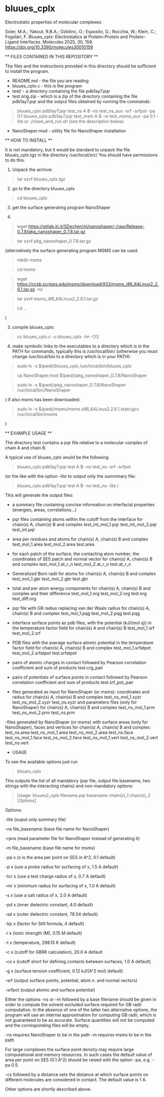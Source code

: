 # bluues_cplx
Electrostatic properties of molecular complexes

Soler, M.A.; Yakout, R.B.A.; Ozkilinc, O.; Esposito, G.; Rocchia, W.; Klein, C.; Fogolari, F. 
Bluues_cplx: Electrostatics at Protein–Protein and Protein–Ligand Interfaces. 
Molecules 2025, 30, 159. 
https://doi.org/10.3390/molecules30010159

** FILES CONTAINED IN THIS REPOSITORY **

The files and the instructions provided in this directory should be sufficient to install the program.

- README.md - the file you are reading
- bluues_cplx.c - this is the program
- test/ - a directory containing the file pdb1ay7.pqr 
- test.orig.zip - which is a zip of the directory containing the file pdb1ay7.pqr and the output files obtained by running the commands:
> bluues_cplx  pdb1ay7.pqr test_ns A B -ns test_ns_aux -srf -srfpot -pa 0.1
> bluues_cplx  pdb1ay7.pqr test_msm A B -m test_msms_aux -pa 0.1 -lite
or
> ./clean_and_run.sh
(see the description below)
- NanoShaper.mod - utility file for NanoShaper installation

** HOW TO INSTALL **

It is not mandatory, but it would be standard to unpack the file bluues_cplx.tgz in the directory /usr/local/src/
You should have permissions to do this.

1) Unpack the archive:

> tar xzvf bluues_cplx.tgz

2) go to the directory bluues_cplx

> cd bluues_cplx

3) get the surface generating program NanoShaper

4) 
> wget https://gitlab.iit.it/SDecherchi/nanoshaper/-/raw/Release-0.7.8/pkg_nanoshaper_0.7.8.tar.gz

> tar xzvf pkg_nanoshaper_0.7.8.tar.gz

(alternatively the surface generating program MSMS can be used:
> mkdir msms

> cd msms

> wget https://ccsb.scripps.edu/msms/download/933/msms_i86_64Linux2_2.6.1.tar.gz -nc

> tar zxvf msms_i86_64Linux2_2.6.1.tar.gz

> cd ..

)


3) compile bluues_cplx:
 
> cc bluues_cplx.c  -o bluues_cplx -lm -O3

4) make symbolic links to the executables to a directory which is in the PATH for commands,
typically this is /usr/local/bin/ (otherwise you must change /usr/local/bin to a directory which is in your PATH): 

> sudo ln -s $(pwd)/bluues_cplx /usr/local/bin/bluues_cplx 

> cp NanoShaper.mod  $(pwd)/pkg_nanoshaper_0.7.8/NanoShaper 

> sudo ln -s $(pwd)/pkg_nanoshaper_0.7.8/NanoShaper /usr/local/bin/NanoShaper 

(
if also msms has been downloaded:

> sudo ln -s $(pwd)/msms/msms.x86_64Linux2.2.6.1.staticgcc /usr/local/bin/msms 

)

** EXAMPLE USAGE **

The directory test contains a pqr file relative to a molecular complex of chain A and chain B.

A typical use of bluues_cplx would be the following:

> bluues_cplx  pdb1ay7.pqr test A B -ns test_ns -srf -srfpot 

(or the like with the option -lite to output only the summmary file:

> bluues_cplx  pdb1ay7.pqr test A B -ns test_ns -lite 
)

This will generate the output files:

- a summary file containing concise information on interfacial properties 
(energies, areas, correlations...)
- pqr files containing atoms within the cutoff from the interface for 
chain(s) A, chain(s) B and complex
test_int_mol_1.pqr  test_int_mol_2.pqr  test_int.pqr

- area per residues and atoms for chain(s) A, chain(s) B and complex
test_mol_1.area     test_mol_2.area	test.area

- for each patch of the surface, the contacting atom number, the coordinates 
of SES patch and normal vector for chain(s) A, chain(s) B and complex
test_mol_1.at_r_n   test_mol_2.at_r_n	test.at_r_n

- Generalized Born radii for atoms for chain(s) A, chain(s) B and complex
test_mol_1.gbr      test_mol_2.gbr	test.gbr

- total and per atom energy components for chain(s) A, chain(s) B and complex and their difference
test_mol_1.nrg      test_mol_2.nrg	test.nrg  test_diff.nrg

- pqr file with GB radius replacing van der Waals radius for chain(s) A, chain(s) B and complex
test_mol_1.pqg      test_mol_2.pqg	test.pqg

- interface surface points as pdb files, with the potential (kJ/(mol q)) in the
temperature factor field for chain(s) A and chain(s) B
test_mol_1.srf      test_mol_2.srf 

- PDB files with the average surface atomic potential in the temperature factor
field for chain(s) A, chain(s) B and complex
test_mol_1.srfatpot test_mol_2.srfatpot	test.srfatpot

- pairs of atomic charges in contact followed by Pearson correlation coefficient and sum of products
test.crg_pair 

- pairs of potentials of surface points in contact followed by Pearson correlation coefficient and sum of products 
test.srf_pot_pair 

- files generated as input for NanoShaper (or msms):
coordinates and radius for chain(s) A, chain(s) B and complex
test_ns_mol_1.xyzr  test_ns_mol_2.xyzr  test_ns.xyzr
and parameters files (only for NanoShaper) for chain(s) A, chain(s) B 
and complex
test_ns_mol_1.prm  test_ns_mol_2.prm  test_ns.prm

-files generated by NanoShaper (or msms) with surface areas (only for 
NanoShaper), faces and vertices
for chain(s) A, chain(s) B and complex:
test_ns.area  test_ns_mol_1.area  test_ns_mol_2.area
test_ns.face  test_ns_mol_1.face  test_ns_mol_2.face
test_ns_mol_1.vert  test_ns_mol_2.vert  test_ns.vert

* USAGE

To see the available options just run

> bluues_cplx 

This outputs the list of all mandatory (pqr file, output file basename, two strings with the interacting chains) and non-mandatory options:

> Usage:
bluues2_cplx filename.pqr basename chain(s)_1 chain(s)_2 [Options]

Options:

-lite (ouput only summary file)

-ns file_basename (base file name for NanoShaper)

-rpns (read parameter file for NanoShaper instead of generating it)

-m file_basename (base file name for msms)

-pa x (x is the area per point on SES in A^2, 0.1 default)

-p x (use a probe radius for surfacing of x, 1.5 A default)

-tcr x (use a test charge radius of x, 0.7 A default)

-mr x (minimum radius for surfacing of x, 1.0 A default)

-s x (use a salt radius of x, 2.0 A default)

-pd x (inner dielectric constant, 4.0 default)

-sd x (outer dielectric constant, 78.54 default)

-kp x (factor for Still formula, 4 default)

-i x (ionic strength (M), 0.15 M default)

-t x (temperature, 298.15 K default)

-c x (cutoff for GBR6 calculation), 20.0 A default

-cs x (cutoff short for defining contacts between surfaces, 1.0 A default)

-g x (surface tension coefficient, 0.12 kJ/(A^2 mol) default)

-srf (output surface points, potential, atom n. and normal vectors)

-srfpot (output atomic and surface potential)

Either the options -ns or -m followed by a base filename should be given in order to compute the solvent excluded surface required for GB radii computation.
In the absence of one of the latter two alternative options, the program will use an internal approximation for computing GB radii, which is not guaranteed to be as accurate. Surface quantities will not be computed and the corresponding files will be empty.

-ns requires NanoShaper to be in the path
-m requires msms to be in the path

For large complexes the surface point density may require large computational and memory resources. In such cases the default value of area per point on SES (0.1 A^2) should be raised with the option -pa, e.g. -pa 0.5.

-cs followed by a distance sets the distance at which surface points on different molecules are considered in contact. The default value is 1 A.

Other options are shortly described above.
